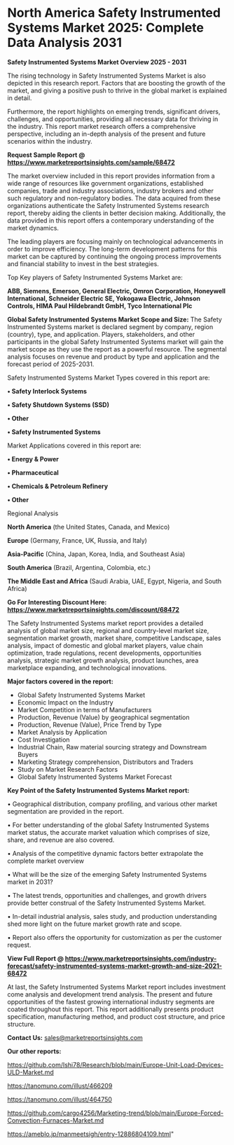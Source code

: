 # North America Safety Instrumented Systems Market 2025: Complete Data Analysis 2031

<Strong> Safety Instrumented Systems Market Overview 2025 - 2031</strong>

The rising technology in Safety Instrumented Systems Market is also depicted in this research report. Factors that are boosting the growth of the market, and giving a positive push to thrive in the global market is explained in detail.

Furthermore, the report highlights on emerging trends, significant drivers, challenges, and opportunities, providing all necessary data for thriving in the industry. This report market research offers a comprehensive perspective, including an in-depth analysis of the present and future scenarios within the industry.

<strong>Request Sample Report @ <a href=https://www.marketreportsinsights.com/sample/68472>https://www.marketreportsinsights.com/sample/68472</a></strong>

The market overview included in this report provides information from a wide range of resources like government organizations, established companies, trade and industry associations, industry brokers and other such regulatory and non-regulatory bodies. The data acquired from these organizations authenticate the Safety Instrumented Systems research report, thereby aiding the clients in better decision making. Additionally, the data provided in this report offers a contemporary understanding of the market dynamics.

The leading players are focusing mainly on technological advancements in order to improve efficiency. The long-term development patterns for this market can be captured by continuing the ongoing process improvements and financial stability to invest in the best strategies.

Top Key players of Safety Instrumented Systems Market are:

<strong>ABB, Siemens, Emerson, General Electric, Omron Corporation, Honeywell International, Schneider Electric SE, Yokogawa Electric, Johnson Controls, HIMA Paul Hildebrandt GmbH, Tyco International Plc</strong>

<strong><b>Global Safety Instrumented Systems Market Scope and Size:</b></strong>
The Safety Instrumented Systems market is declared segment by company, region (country), type, and application. Players, stakeholders, and other participants in the global Safety Instrumented Systems market will gain the market scope as they use the report as a powerful resource. The segmental analysis focuses on revenue and product by type and application and the forecast period of 2025-2031.

Safety Instrumented Systems Market Types covered in this report are:

<strong>• Safety Interlock Systems

• Safety Shutdown Systems (SSD)

• Other

• Safety Instrumented Systems</strong>

Market Applications covered in this report are:

<strong>• Energy & Power

• Pharmaceutical

• Chemicals & Petroleum Refinery

• Other</strong> 

Regional Analysis

<strong>North America</strong> (the United States, Canada, and Mexico)

<strong>Europe</strong> (Germany, France, UK, Russia, and Italy)

<strong>Asia-Pacific</strong> (China, Japan, Korea, India, and Southeast Asia)

<strong>South America</strong> (Brazil, Argentina, Colombia, etc.)

<strong>The Middle East and Africa</strong> (Saudi Arabia, UAE, Egypt, Nigeria, and South Africa)

<strong>Go For Interesting Discount Here: <a href=https://www.marketreportsinsights.com/discount/68472>https://www.marketreportsinsights.com/discount/68472</a></strong>

The Safety Instrumented Systems market report provides a detailed analysis of global market size, regional and country-level market size, segmentation market growth, market share, competitive Landscape, sales analysis, impact of domestic and global market players, value chain optimization, trade regulations, recent developments, opportunities analysis, strategic market growth analysis, product launches, area marketplace expanding, and technological innovations.

<strong><b>Major factors covered in the report:</b></strong>
<ul>
  <li>Global Safety Instrumented Systems Market </li>
  <li>Economic Impact on the Industry</li>
  <li>Market Competition in terms of Manufacturers</li>
  <li>Production, Revenue (Value) by geographical segmentation</li>
  <li>Production, Revenue (Value), Price Trend by Type</li>
  <li>Market Analysis by Application</li>
  <li>Cost Investigation</li>
  <li>Industrial Chain, Raw material sourcing strategy and Downstream Buyers</li>
  <li>Marketing Strategy comprehension, Distributors and Traders</li>
  <li>Study on Market Research Factors</li>
  <li>Global Safety Instrumented Systems Market Forecast</li>
</ul>

<strong><b>Key Point of the Safety Instrumented Systems Market report:</b></strong>

• Geographical distribution, company profiling, and various other market segmentation are provided in the report.

• For better understanding of the global Safety Instrumented Systems market status, the accurate market valuation which comprises of size, share, and revenue are also covered.

• Analysis of the competitive dynamic factors better extrapolate the complete market overview

• What will be the size of the emerging Safety Instrumented Systems market in 2031?

• The latest trends, opportunities and challenges, and growth drivers provide better construal of the Safety Instrumented Systems Market.

• In-detail industrial analysis, sales study, and production understanding shed more light on the future market growth rate and scope.

• Report also offers the opportunity for customization as per the customer request.

<strong><b>View Full Report @ <a href=https://www.marketreportsinsights.com/industry-forecast/safety-instrumented-systems-market-growth-and-size-2021-68472>https://www.marketreportsinsights.com/industry-forecast/safety-instrumented-systems-market-growth-and-size-2021-68472</a></b></strong>


At last, the Safety Instrumented Systems Market report includes investment come analysis and development trend analysis. The present and future opportunities of the fastest growing international industry segments are coated throughout this report. This report additionally presents product specification, manufacturing method, and product cost structure, and price structure.

<strong>Contact Us:</strong>
sales@marketreportsinsights.com

<strong>Our other reports:</strong>

<a href=https://github.com/Ishi78/Research/blob/main/Europe-Unit-Load-Devices-ULD-Market.md>https://github.com/Ishi78/Research/blob/main/Europe-Unit-Load-Devices-ULD-Market.md</a>

<a href=https://tanomuno.com/illust/466209>https://tanomuno.com/illust/466209</a>

<a href=https://tanomuno.com/illust/464750>https://tanomuno.com/illust/464750</a>

<a href=https://github.com/cargo4256/Marketing-trend/blob/main/Europe-Forced-Convection-Furnaces-Market.md>https://github.com/cargo4256/Marketing-trend/blob/main/Europe-Forced-Convection-Furnaces-Market.md</a>

<a href=https://ameblo.jp/manmeetsigh/entry-12886804109.html>https://ameblo.jp/manmeetsigh/entry-12886804109.html</a>"
